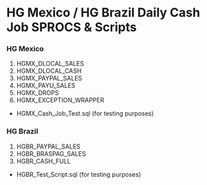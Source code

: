 # HG Mexico / HG Brazil Daily Cash Job SPROCS & Scripts

### HG Mexico
1. HGMX_DLOCAL_SALES
2. HGMX_DLOCAL_CASH
3. HGMX_PAYPAL_SALES
4. HGMX_PAYU_SALES
5. HGMX_DROPS
6. HGMX_EXCEPTION_WRAPPER
- HGMX_Cash_Job_Test.sql (for testing purposes)

### HG Brazil
1. HGBR_PAYPAL_SALES
2. HGBR_BRASPAG_SALES
3. HGBR_CASH_FULL
- HGBR_Test_Script.sql (for testing purposes)
